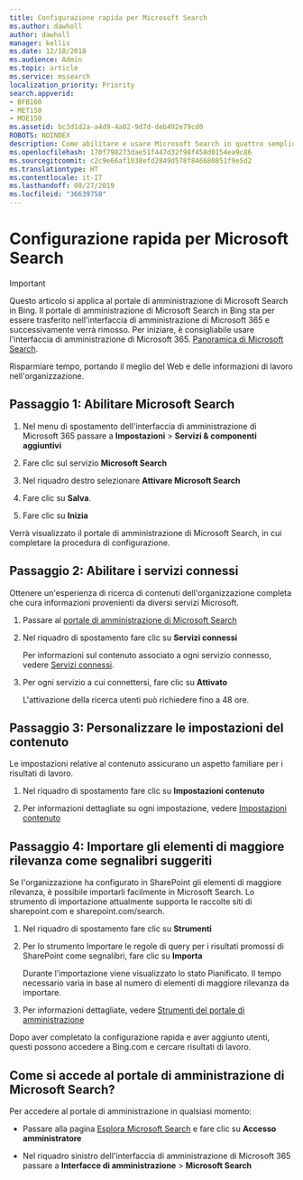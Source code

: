 ```yaml
---
title: Configurazione rapida per Microsoft Search
ms.author: dawholl
author: dawholl
manager: kellis
ms.date: 12/18/2018
ms.audience: Admin
ms.topic: article
ms.service: mssearch
localization_priority: Priority
search.appverid:
- BFB160
- MET150
- MOE150
ms.assetid: bc3d1d2a-a4d9-4a02-9d7d-deb492e79cd0
ROBOTS: NOINDEX
description: Come abilitare e usare Microsoft Search in quattro semplici passaggi.
ms.openlocfilehash: 170f798273dae51f447d32f98f458d0154ea9c86
ms.sourcegitcommit: c2c9e66af1038efd2849d578f846680851f9e5d2
ms.translationtype: HT
ms.contentlocale: it-IT
ms.lasthandoff: 08/27/2019
ms.locfileid: "36639758"
---
```

# <a name="quick-set-up-for-microsoft-search"></a>Configurazione rapida per Microsoft Search

> [!IMPORTANT]
> Questo articolo si applica al portale di amministrazione di Microsoft Search in Bing. Il portale di amministrazione di Microsoft Search in Bing sta per essere trasferito nell'interfaccia di amministrazione di Microsoft 365 e successivamente verrà rimosso. Per iniziare, è consigliabile usare l'interfaccia di amministrazione di Microsoft 365. [Panoramica di Microsoft Search](overview-microsoft-search.md).
    
Risparmiare tempo, portando il meglio del Web e delle informazioni di lavoro nell'organizzazione.
  
## <a name="step-1-turn-on-microsoft-search"></a>Passaggio 1: Abilitare Microsoft Search

1. Nel menu di spostamento dell'interfaccia di amministrazione di Microsoft 365 passare a **Impostazioni** \> **Servizi &amp; componenti aggiuntivi**
    
2. Fare clic sul servizio **Microsoft Search** 
    
3. Nel riquadro destro selezionare **Attivare Microsoft Search**
    
4. Fare clic su **Salva**.
    
5. Fare clic su **Inizia**
  
Verrà visualizzato il portale di amministrazione di Microsoft Search, in cui completare la procedura di configurazione.
    
## <a name="step-2-enable-connected-services"></a>Passaggio 2: Abilitare i servizi connessi

Ottenere un'esperienza di ricerca di contenuti dell'organizzazione completa che cura informazioni provenienti da diversi servizi Microsoft.
  
1. Passare al [portale di amministrazione di Microsoft Search](https://www.bingforbusiness.com/admin)
    
2. Nel riquadro di spostamento fare clic su **Servizi connessi**
    
    Per informazioni sul contenuto associato a ogni servizio connesso, vedere [Servizi connessi](connected-services.md).
    
3. Per ogni servizio a cui connettersi, fare clic su **Attivato**
    
    L'attivazione della ricerca utenti può richiedere fino a 48 ore.
    
## <a name="step-3-customize-content-settings"></a>Passaggio 3: Personalizzare le impostazioni del contenuto

Le impostazioni relative al contenuto assicurano un aspetto familiare per i risultati di lavoro. 
  
1. Nel riquadro di spostamento fare clic su **Impostazioni contenuto**
    
2. Per informazioni dettagliate su ogni impostazione, vedere [Impostazioni contenuto](content-settings.md)
    
## <a name="step-4-import-best-bets-as-suggested-bookmarks"></a>Passaggio 4: Importare gli elementi di maggiore rilevanza come segnalibri suggeriti

Se l'organizzazione ha configurato in SharePoint gli elementi di maggiore rilevanza, è possibile importarli facilmente in Microsoft Search. Lo strumento di importazione attualmente supporta le raccolte siti di sharepoint.com e sharepoint.com/search. 
  
1. Nel riquadro di spostamento fare clic su **Strumenti**
    
2. Per lo strumento Importare le regole di query per i risultati promossi di SharePoint come segnalibri, fare clic su **Importa**
    
    Durante l'importazione viene visualizzato lo stato Pianificato. Il tempo necessario varia in base al numero di elementi di maggiore rilevanza da importare.
    
3. Per informazioni dettagliate, vedere [Strumenti del portale di amministrazione](admin-portal-tools.md)
    
Dopo aver completato la configurazione rapida e aver aggiunto utenti, questi possono accedere a Bing.com e cercare risultati di lavoro. 
  
## <a name="how-do-i-get-to-the-microsoft-search-admin-portal"></a>Come si accede al portale di amministrazione di Microsoft Search?

Per accedere al portale di amministrazione in qualsiasi momento:
  
- Passare alla pagina [Esplora Microsoft Search](https://www.bing.com/business/explore) e fare clic su **Accesso amministratore**
    
- Nel riquadro sinistro dell'interfaccia di amministrazione di Microsoft 365 passare a **Interfacce di amministrazione** \> **Microsoft Search**

  

